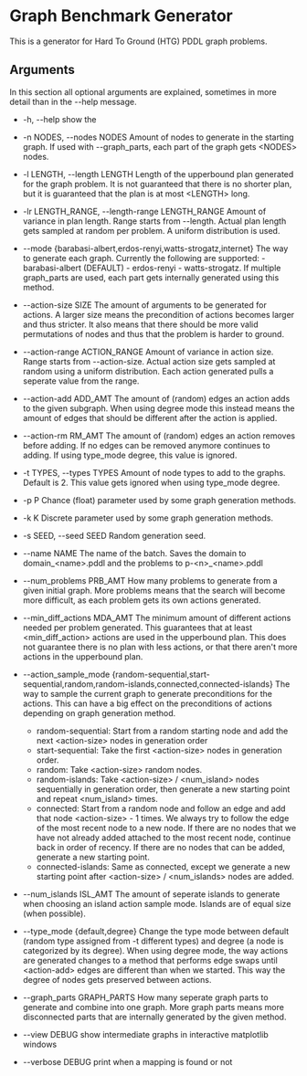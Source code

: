 # Graph Benchmark Generator
 This is a generator for Hard To Ground (HTG) PDDL graph problems.

## Arguments
In this section all optional arguments are explained, sometimes in more detail than in the --help message.

  - -h, --help            show the
  - -n NODES, --nodes NODES
                        Amount of nodes to generate in the starting graph. If used with --graph_parts, each part of the graph gets \<NODES\> nodes.

  - -l LENGTH, --length LENGTH
                        Length of the upperbound plan generated for the graph problem. It is not guaranteed that there is no shorter plan, but it is guaranteed that the plan is at most \<LENGTH\> long.
  - -lr LENGTH_RANGE, --length-range LENGTH_RANGE
                        Amount of variance in plan length. Range starts from --length. Actual plan length gets sampled at random per problem. A uniform distribution is used.
  - --mode {barabasi-albert,erdos-renyi,watts-strogatz,internet}
                        The way to generate each graph. Currently the following are supported: - barabasi-albert (DEFAULT) - erdos-renyi - watts-strogatz. If multiple graph_parts are used, each part gets internally generated using this method.
  - --action-size SIZE    The amount of arguments to be generated for actions. A larger size means the precondition of actions becomes larger and thus stricter. It also means that there should be more valid permutations of nodes and thus that the problem is harder to ground.
  - --action-range ACTION_RANGE
                        Amount of variance in action size. Range starts from --action-size. Actual action size gets sampled at random using a uniform distribution. Each action generated pulls a seperate value from the range.
  - --action-add ADD_AMT  The amount of (random) edges an action adds to the given subgraph. When using degree mode this instead means the amount of edges that should be different after the action is applied.
  - --action-rm RM_AMT    The amount of (random) edges an action removes before adding. If no edges can be removed anymore continues to adding. If using type_mode degree, this value is ignored.
  - -t TYPES, --types TYPES
                        Amount of node types to add to the graphs. Default is 2. This value gets ignored when using type_mode degree.
  - -p P                  Chance (float) parameter used by some graph generation methods.
  - -k K                  Discrete parameter used by some graph generation methods.
  - -s SEED, --seed SEED  Random generation seed.
  - --name NAME           The name of the batch. Saves the domain to domain_\<name>.pddl and the problems to p-\<n>_\<name>.pddl
  - --num_problems PRB_AMT
                        How many problems to generate from a given initial graph. More problems means that the search will become more
                        difficult, as each problem gets its own actions generated.
  - --min_diff_actions MDA_AMT
                        The minimum amount of different actions needed per problem generated. This guarantees that at least \<min_diff_action> actions are used in the upperbound plan.
                        This does not guarantee there is no plan with less actions, or that there aren't more actions in the upperbound plan.
  - --action_sample_mode {random-sequential,start-sequential,random,random-islands,connected,connected-islands}
                        The way to sample the current graph to generate preconditions for the actions. This can have a big effect on the preconditions of actions depending on graph
                        generation method.
    - random-sequential: Start from a random starting node and add the next \<action-size> nodes in generation order
    - start-sequential: Take the first \<action-size> nodes in generation order.
    - random: Take \<action-size> random nodes.
    - random-islands: Take \<action-size> / \<num_island> nodes sequentially in generation order, then generate a new starting point and repeat \<num_island> times.
    - connected: Start from a random node and follow an edge and add that node \<action-size> - 1 times.
    We always try to follow the edge of the most recent node to a new node. If there are no nodes that we have not already added attached to the most recent node, continue back in order of recency. If there are no nodes that can be added, generate a new starting point.
    - connected-islands: Same as connected, except we generate a new starting point after \<action-size> / \<num_islands> nodes are added.
  - --num_islands ISL_AMT
                        The amount of seperate islands to generate when choosing an island action sample mode. Islands are of equal size (when possible).
  - --type_mode {default,degree}
                        Change the type mode between default (random type assigned from -t different types) and degree (a node is categorized by its degree). When using degree mode, the way actions are generated changes to a method that performs edge swaps until \<action-add> edges are different than when we started. This way the degree of nodes gets preserved between actions.
  - --graph_parts GRAPH_PARTS
                        How many seperate graph parts to generate and combine into one graph. More graph parts means more disconnected parts that are internally generated by the given
                        method.
  - --view                DEBUG show intermediate graphs in interactive matplotlib windows
  - --verbose             DEBUG print when a mapping is found or not
